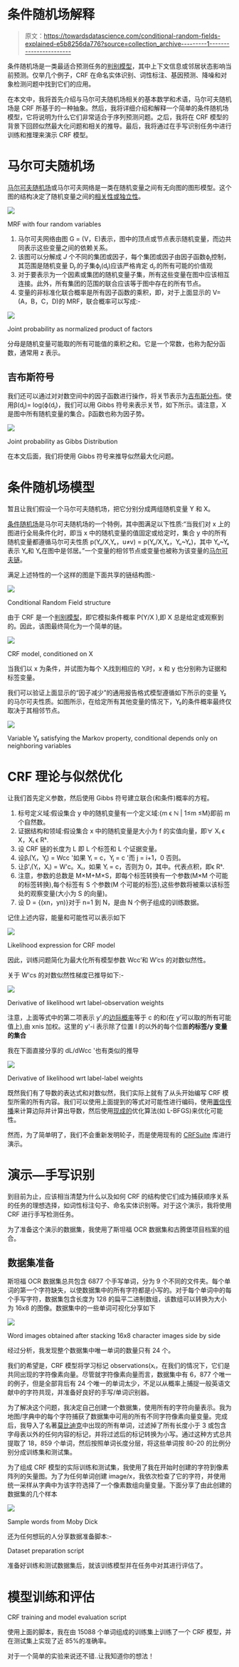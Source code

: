 # 条件随机场解释

> 原文：<https://towardsdatascience.com/conditional-random-fields-explained-e5b8256da776?source=collection_archive---------1----------------------->

条件随机场是一类最适合预测任务的[判别模型](https://en.wikipedia.org/wiki/Discriminative_model)，其中上下文信息或邻居状态影响当前预测。仅举几个例子，CRF 在命名实体识别、词性标注、基因预测、降噪和对象检测问题中找到它们的应用。

在本文中，我将首先介绍与马尔可夫随机场相关的基本数学和术语，马尔可夫随机场是 CRF 所基于的一种抽象。然后，我将详细介绍和解释一个简单的条件随机场模型，它将说明为什么它们非常适合于序列预测问题。之后，我将在 CRF 模型的背景下回顾似然最大化问题和相关的推导。最后，我将通过在手写识别任务中进行训练和推理来演示 CRF 模型。

# 马尔可夫随机场

[马尔可夫随机场](https://en.wikipedia.org/wiki/Markov_random_field)或马尔可夫网络是一类在随机变量之间有无向图的图形模型。这个图的结构决定了随机变量之间的[相关性或独立性](https://www.coursera.org/lecture/probabilistic-graphical-models/independencies-in-markov-networks-6HFmc)。

![](img/1fce9a7ca630e76ee7c22d5609a25b4e.png)

MRF with four random variables

1.  马尔可夫网络由图 G = (V，E)表示，图中的顶点或节点表示随机变量，而边共同表示这些变量之间的依赖关系。
2.  该图可以分解成 *J* 个不同的集团或因子，每个集团或因子由因子函数ϕⱼ控制，其范围是随机变量 Dⱼ.的子集ϕⱼ(dⱼ)应该严格肯定 dⱼ.的所有可能的价值观
3.  对于要表示为一个因素或集团的随机变量子集，所有这些变量在图中应该相互连接。此外，所有集团的范围的联合应该等于图中存在的所有节点。
4.  变量的非标准化联合概率是所有因子函数的乘积，即，对于上面显示的 V= (A，B，C，D)的 MRF，联合概率可以写成:-

![](img/22b0a9c83f796ec83a60c49ba660f9d0.png)

Joint probability as normalized product of factors

分母是随机变量可能取的所有可能值的乘积之和。它是一个常数，也称为配分函数，通常用 z 表示。

## 吉布斯符号

我们还可以通过对对数空间中的因子函数进行操作，将关节表示为[吉布斯分布](https://en.wikipedia.org/wiki/Boltzmann_distribution)。使用β(dⱼ)= log(ϕ(dⱼ)，我们可以用 Gibbs 符号来表示关节，如下所示。请注意，X 是图中所有随机变量的集合。β函数也称为因子势。

![](img/0aa9b756458ba405f03bae01535d6178.png)

Joint probability as Gibbs Distribution

在本文后面，我们将使用 Gibbs 符号来推导似然最大化问题。

# 条件随机场模型

暂且让我们假设一个马尔可夫随机场，把它分别分成两组随机变量 Y 和 X。

[条件随机场](https://en.wikipedia.org/wiki/Conditional_random_field#Description)是马尔可夫随机场的一个特例，其中图满足以下性质:“当我们对 x 上的图进行全局条件化时，即当 x 中的随机变量的值固定或给定时，集合 y 中的所有随机变量都遵循马尔可夫性质 p(Yᵤ/X,Yᵥ，u≠v) = p(Yᵤ/X,Yₓ，Yᵤ~Yₓ)，其中 Yᵤ~Yₓ表示 Yᵤ和 Yₓ在图中是邻居。”一个变量的相邻节点或变量也被称为该变量的[马尔可夫链](https://en.wikipedia.org/wiki/Markov_blanket)。

满足上述特性的一个这样的图是下面共享的链结构图:-

![](img/18a0aeb880ccbec988d3698ba3ea3b85.png)

Conditional Random Field structure

由于 CRF 是一个[判别模型](https://en.wikipedia.org/wiki/Discriminative_model)，即它模拟条件概率 P(Y/X ),即 X 总是给定或观察到的。因此，该图最终简化为一个简单的链。

![](img/b1b24750defbece31c726f4af05337fa.png)

CRF model, conditioned on X

当我们以 x 为条件，并试图为每个 Xᵢ找到相应的 Yᵢ时，x 和 y 也分别称为证据和标签变量。

我们可以验证上面显示的“因子减少”的通用报告格式模型遵循如下所示的变量 Y₂的马尔可夫性质。如图所示，在给定所有其他变量的情况下，Y₂的条件概率最终仅取决于其相邻节点。

![](img/32e38fb5901c02e904be820dfc9d5ab1.png)

Variable Y₂ satisfying the Markov property, conditional depends only on neighboring variables

# CRF 理论与似然优化

让我们首先定义参数，然后使用 Gibbs 符号建立联合(和条件)概率的方程。

1.  标号定义域:假设集合 y 中的随机变量有一个定义域:{m ϵ ℕ | 1≤m ≤M}即前 m 个自然数。
2.  证据结构和领域:假设集合 x 中的随机变量是大小为 f 的实值向量，即∀ Xᵢ ϵ X，Xᵢ ϵ Rˢ.
3.  设 CRF 链的长度为 L 即 L 个标签和 L 个证据变量。
4.  设βᵢ(Yᵢ，Yⱼ) = Wcc '如果 Yᵢ = c，Yⱼ = c '而 j = i+1，0 否则。
5.  让β'ᵢ(Yᵢ，Xᵢ) = W'c。Xᵢ，如果 Yᵢ = c，否则为 0，其中。代表点积，即ϵ Rˢ.
6.  注意，参数的总数是 M×M+M×S，即每个标签转换有一个参数(M×M 个可能的标签转换),每个标签有 S 个参数(M 个可能的标签),这些参数将被乘以该标签处的观察变量(大小为 S 的向量)。
7.  设 D = {(xn，yn)}对于 n=1 到 N，是由 N 个例子组成的训练数据。

记住上述内容，能量和可能性可以表示如下

![](img/069620bb4a8db37ef7d1303784436fc5.png)

Likelihood expression for CRF model

因此，训练问题简化为最大化所有模型参数 Wcc’和 W’cs 的对数似然性。

关于 W'cs 的对数似然性梯度已推导如下:-

![](img/4b10d15a40caed1bca030413b53961cc.png)

Derivative of likelihood wrt label-observation weights

注意，上面等式中的第二项表示 y'ᵢ的[边际概率](https://en.wikipedia.org/wiki/Marginal_distribution)等于 c 的和(在 y’可以取的所有可能值上),由 xnis 加权。这里的 y'-i 表示除了位置 I 的以外的每个位置**的标签/y 变量的集合**

我在下面直接分享的 dL/dWcc '也有类似的推导

![](img/af52b4acbf83db8285014b28b901da5a.png)

Derivative of likelihood wrt label-label weights

既然我们有了导数的表达式和对数似然，我们实际上就有了从头开始编写 CRF 模型所需的所有内容。我们可以使用上面提到的等式对可能性进行编码，使用[置信传播](https://jessicastringham.net/2019/01/09/sum-product-message-passing/)来计算边际并计算出导数，然后使用[现成的](https://docs.scipy.org/doc/scipy-0.13.0/reference/generated/scipy.optimize.minimize.html)优化算法(如 L-BFGS)来优化可能性。

然而，为了简单明了，我们不会重新发明轮子，而是使用现有的 [CRFSuite](https://python-crfsuite.readthedocs.io/en/latest/) 库进行演示。

# 演示—手写识别

到目前为止，应该相当清楚为什么以及如何 CRF 的结构使它们成为捕获顺序关系的任务的理想选择，如词性标注句子、命名实体识别等。对于这个演示，我将使用 CRF 进行手写检测任务。

为了准备这个演示的数据集，我使用了斯坦福 OCR 数据集和古腾堡项目档案的组合。

## 数据集准备

斯坦福 OCR 数据集总共包含 6877 个手写单词，分为 9 个不同的文件夹。每个单词的第一个字符缺失，以使数据集中的所有字符都是小写的。对于每个单词中的每个手写字符，数据集包含长度为 128 的扁平二进制数组，该数组可以转换为大小为 16x8 的图像。数据集中的一些单词可视化分享如下

![](img/872df4584b26019f9e34fb153aefa032.png)

Word images obtained after stacking 16x8 character images side by side

经过分析，我发现整个数据集中唯一单词的数量只有 24 个。

我们的希望是，CRF 模型将学习标记 observations(xᵢ，在我们的情况下，它们是共同出现的字符像素向量。尽管就字符像素向量而言，数据集中有 6，877 个唯一的例子，但是全部背后有 24 个唯一的单词太少，不足以从概率上捕捉一般英语文献中的字符共现，并准备好良好的手写/单词识别器。

为了解决这个问题，我决定自己创建一个数据集，使用所有的字符向量表示。我为地图/字典中的每个字符捕获了数据集中可用的所有不同字符像素向量变量。完成后，我导入了名著[莫比迪克](https://en.wikipedia.org/wiki/Moby-Dick)中出现的所有单词，过滤掉了所有长度小于 3 或包含字母表以外的任何内容的标记，并将过滤后的标记转换为小写。通过这种方式总共提取了 18，859 个单词，然后按照单词长度分层，将这些单词按 80-20 的比例分别分成训练集和测试集。

为了组成 CRF 模型的实际训练和测试集，我使用了我在开始时创建的字符到像素阵列的矢量图。为了为任何单词创建 image/x，我依次检查了它的字符，并使用统一采样从字典中为该字符选择了一个像素数组向量变量。下面分享了由此创建的数据集的几个样本

![](img/274c53ddb90a7889af39636de35b8cf0.png)

Sample words from Moby Dick

还为任何想玩的人分享数据准备脚本:-

Dataset preparation script

准备好训练和测试数据集后，就该训练模型并在任务中对其进行评估了。

# 模型训练和评估

CRF training and model evaluation script

使用上面的脚本，我在由 15088 个单词组成的训练集上训练了一个 CRF 模型，并在测试集上实现了近 85%的准确率。

对于一个简单的实验来说还不错..让我知道你的想法！